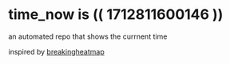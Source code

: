 # time_now is (( 1712811600146 ))

an automated repo that shows the currnent time

inspired by [breakingheatmap](https://github.com/breakingheatmap/breakingheatmap)